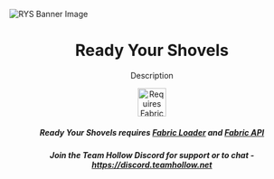 ![RYS Banner Image](https://teamhollow.net/assets/images/projects/readyyourshovels-full.png)

<h1 align="center">
    Ready Your Shovels
</h1>

<p align="center">
    Description
</p>
<p align="center">
    <a href="https://curseforge.com/minecraft/mc-mods/fabric-api"><img title="Requires Fabric API" height="50" src="https://i.imgur.com/Ol1Tcf8.png"></a>
</p>

<h5 align="center">
    Ready Your Shovels requires <a href="https://fabricmc.net/use">Fabric Loader</a> and <a href="https://curseforge.com/minecraft/mc-mods/fabric-api">Fabric API</a>
</h5>

<h5 align="center">
    Join the Team Hollow Discord for support or to chat - <a href="https://discord.teamhollow.net">https://discord.teamhollow.net</a>
</h5>
